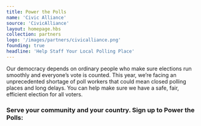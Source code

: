 ```yaml
---
title: Power the Polls
name: 'Civic Alliance'
source: 'CivicAlliance'
layout: homepage.hbs
collection: partners
logo: '/images/partners/civicalliance.png'
founding: true
headline: 'Help Staff Your Local Polling Place'
---
```


Our democracy depends on ordinary people who make sure elections run smoothly and everyone’s vote is counted. This year, we’re facing an unprecedented shortage of poll workers that could mean closed polling places and long delays. You can help make sure we have a safe, fair, efficient election for all voters.

### Serve your community and your country. Sign up to Power the Polls:
